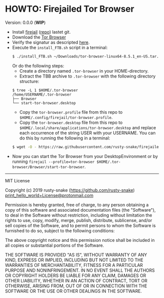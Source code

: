 # HOWTO: Firejailed Tor Browser #

Version: 0.0.0 (**WIP**)

  * Install [firejail](https://firejail.wordpress.com/) ([repo](https://github.com/netblue30/firejail)) lastet git.
  * Download the [Tor Browser](https://www.torproject.org/download/)  
  * Verify the signatur as descripted [here](https://www.torproject.org/docs/verifying-signatures.html.en).
  * Execute the `install_FTB.sh` script in a terminal:
    ```bash
    $ ./install_FTB.sh ~/Downloads/tor-browser-linux64-8.5.1_en-US.tar.xz # Note that this must be an absolute path
    ```
    Or do the following steps:
    * Create a directory named `.tor-browser` in your HOME-directory.
    * Extract the TBB archive to `.tor-browser` with the following directory structure:
    ```
    $ tree -L 1 $HOME/.tor-browser
    /home/USERNAME/.tor-browser
    ├── Browser
    └── start-tor-browser.desktop
    ```
    * Copy the `tor-browser.profile` file from this repo to `$HOME/.config/firejail/tor-browser.profile`.
    * Copy the `tor-browser.desktop` file from this repo to `$HOME/.local/share/applications/tor-browser.desktop` and replace each occurrence of the string USER with your USERNAME. You can do this by running the following in a terminal:
    ```bash
    $ wget -O - https://raw.githubusercontent.com/rusty-snake/firejailed-tor-browser/master/tor-browser.desktop | sed "s/USER/$USER/g" > $HOME/.local/share/applications/tor-browser.desktop
    ```
  * Now you can start the Tor Browser from your DesktopEnvironment or by running `firejail --profile=tor-browser $HOME/.tor-browser/Browser/start-tor-browser`.

--------------------

MIT License

Copyright (c) 2019 rusty-snake (https://github.com/rusty-snake) <print_hello_world+License@protonmail.com>

Permission is hereby granted, free of charge, to any person obtaining a copy
of this software and associated documentation files (the "Software"), to deal
in the Software without restriction, including without limitation the rights
to use, copy, modify, merge, publish, distribute, sublicense, and/or sell
copies of the Software, and to permit persons to whom the Software is
furnished to do so, subject to the following conditions:

The above copyright notice and this permission notice shall be included in all
copies or substantial portions of the Software.

THE SOFTWARE IS PROVIDED "AS IS", WITHOUT WARRANTY OF ANY KIND, EXPRESS OR
IMPLIED, INCLUDING BUT NOT LIMITED TO THE WARRANTIES OF MERCHANTABILITY,
FITNESS FOR A PARTICULAR PURPOSE AND NONINFRINGEMENT. IN NO EVENT SHALL THE
AUTHORS OR COPYRIGHT HOLDERS BE LIABLE FOR ANY CLAIM, DAMAGES OR OTHER
LIABILITY, WHETHER IN AN ACTION OF CONTRACT, TORT OR OTHERWISE, ARISING FROM,
OUT OF OR IN CONNECTION WITH THE SOFTWARE OR THE USE OR OTHER DEALINGS IN THE
SOFTWARE.
